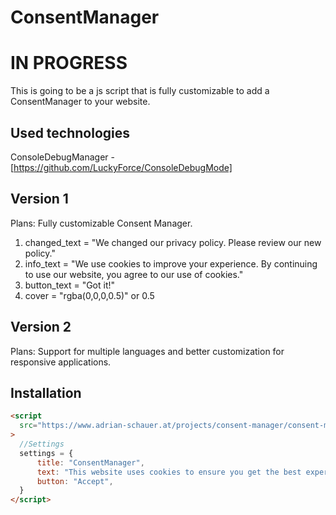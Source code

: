 # ConsentManager
# IN PROGRESS

This is going to be a js script that is fully customizable to add a ConsentManager to your website.

## Used technologies
ConsoleDebugManager - [https://github.com/LuckyForce/ConsoleDebugMode]

## Version 1
Plans: Fully customizable Consent Manager.
1. changed_text = "We changed our privacy policy. Please review our new policy."
2. info_text = "We use cookies to improve your experience. By continuing to use our website, you agree to our use of cookies."
3. button_text = "Got it!"
4. cover = "rgba(0,0,0,0.5)" or 0.5

## Version 2
Plans: Support for multiple languages and better customization for responsive applications.

## Installation

```html
<script
  src="https://www.adrian-schauer.at/projects/consent-manager/consent-manager-v1.min.js"
>
  //Settings
  settings = {
      title: "ConsentManager",
      text: "This website uses cookies to ensure you get the best experience on our website. By using our website you agree to our use of cookies.",
      button: "Accept",
  }
</script>
```
